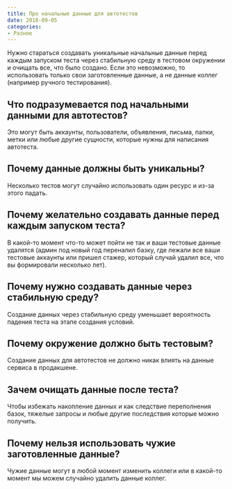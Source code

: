 ```yaml
---
title: Про начальные данные для автотестов
date: 2018-09-05
categories:
- Разное
---
```

Нужно стараться создавать уникальные начальные данные перед каждым запуском теста через стабильную среду в тестовом окружении и очищать все, что было создано.
Если это невозможно, то использовать только свои заготовленные данные, а не данные коллег (например ручного тестирования).

## Что подразумевается под начальными данными для автотестов?
Это могут быть аккаунты, пользователи, объявления, письма, папки, метки или любые другие сущности, которые нужны для написания автотеста.

## Почему данные должны быть уникальны?
Несколько тестов могут случайно использовать один ресурс и из-за этого падать.

## Почему желательно создавать данные перед каждым запуском теста?
В какой-то момент что-то может пойти не так и ваши тестовые данные удалятся (админ под новый год переналил базку, где лежали все ваши тестовые аккаунты или пришел стажер, который случай удалил все, что вы формировали несколько лет).

## Почему нужно создавать данные через стабильную среду?
Создание данных через стабильную среду уменьшает вероятность падения теста на этапе создания условий.

## Почему окружение должно быть тестовым?
Создание данных для автотестов не должно никак влиять на данные сервиса в продакшене.

## Зачем очищать данные после теста?
Чтобы избежать накопление данных и как следствие переполнения базок, тяжелые запросы и любые другие последствия которые можно получить.

## Почему нельзя использовать чужие заготовленные данные?
Чужие данные могут в любой момент изменить коллеги или в какой-то момент мы можем случайно удалить данные коллег.

